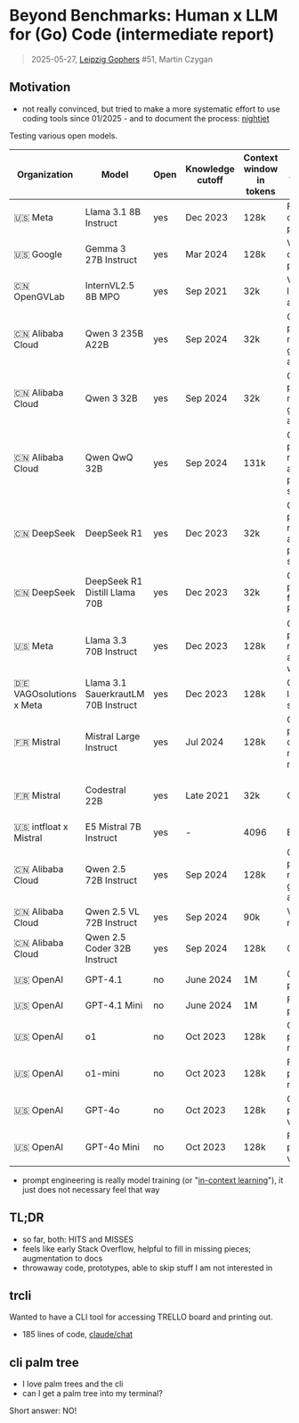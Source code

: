 # Beyond Benchmarks: Human x LLM for (Go) Code (intermediate report)

> 2025-05-27, [Leipzig Gophers](https://golangleipzig.space) #51, Martin Czygan

## Motivation

* not really convinced, but tried to make a more systematic effort to use
  coding tools since 01/2025 - and to document the process:
[nightjet](https://github.com/miku/nightjet)

Testing various open models.

| Organization                     | Model                               | Open | Knowledge cutoff | Context window in tokens | Advantages                                                        | Limitations                | Recommended settings                    |
|----------------------------------|-------------------------------------|------|------------------|--------------------------|-------------------------------------------------------------------|----------------------------|-----------------------------------------|
| 🇺🇸 Meta                        | Llama 3.1 8B Instruct               | yes  | Dec 2023         | 128k                     | Fastest overall performance                                       | -                          | default                                 |
| 🇺🇸 Google                      | Gemma 3 27B Instruct                | yes  | Mar 2024         | 128k                     | Vision, great overall performance                                 | -                          | default                                 |
| 🇨🇳 OpenGVLab                   | InternVL2.5 8B MPO                  | yes  | Sep 2021         | 32k                      | Vision, lightweight and fast                                      | -                          | default                                 |
| 🇨🇳 Alibaba Cloud               | Qwen 3 235B A22B                    | yes  | Sep 2024         | 32k                      | Great overall performance, multilingual, global affairs, logic    | -                          | default                                 |
| 🇨🇳 Alibaba Cloud               | Qwen 3 32B                          | yes  | Sep 2024         | 32k                      | Good overall performance, multilingual, global affairs, logic     | -                          | default                                 |
| 🇨🇳 Alibaba Cloud               | Qwen QwQ 32B                        | yes  | Sep 2024         | 131k                     | Good overall performance, reasoning and problem-solving           | Political bias             | default, temp=0.6, top_p=0.95           |
| 🇨🇳 DeepSeek                    | DeepSeek R1                         | yes  | Dec 2023         | 32k                      | Great overall performance, reasoning and problem-solving          | Censorship, political bias | default                                 |
| 🇨🇳 DeepSeek                    | DeepSeek R1 Distill Llama 70B       | yes  | Dec 2023         | 32k                      | Good overall performance, faster than R1                          | Censorship, political bias | default, temp=0.7, top_p=0.8            |
| 🇺🇸 Meta                        | Llama 3.3 70B Instruct              | yes  | Dec 2023         | 128k                     | Good overall performance, reasoning and creative writing          | -                          | default, temp=0.7, top_p=0.8            |
| 🇩🇪 VAGOsolutions x Meta        | Llama 3.1 SauerkrautLM 70B Instruct | yes  | Dec 2023         | 128k                     | German language skills                                            | -                          | default                                 |
| 🇫🇷 Mistral                     | Mistral Large Instruct              | yes  | Jul 2024         | 128k                     | Good overall performance, coding and multilingual reasoning       | -                          | default                                 |
| 🇫🇷 Mistral                     | Codestral 22B                       | yes  | Late 2021        | 32k                      | Coding tasks                                                      | -                          | temp=0.2, top_p=0.1, temp=0.6, top_p=0.7|
| 🇺🇸 intfloat x Mistral          | E5 Mistral 7B Instruct              | yes  | -                | 4096                     | Embeddings                                                        | API Only                   | -                                       |
| 🇨🇳 Alibaba Cloud               | Qwen 2.5 72B Instruct               | yes  | Sep 2024         | 128k                     | Good overall performance, multilingual, global affairs, logic     | -                          | default, temp=0.2, top_p=0.1            |
| 🇨🇳 Alibaba Cloud               | Qwen 2.5 VL 72B Instruct            | yes  | Sep 2024         | 90k                      | Vision, multilingual                                              | -                          | default                                 |
| 🇨🇳 Alibaba Cloud               | Qwen 2.5 Coder 32B Instruct         | yes  | Sep 2024         | 128k                     | Coding tasks                                                      | -                          | default, temp=0.2, top_p=0.1            |
| 🇺🇸 OpenAI                      | GPT-4.1                             | no   | June 2024        | 1M                       | Great overall performance                                         | -                          | default                                 |
| 🇺🇸 OpenAI                      | GPT-4.1 Mini                        | no   | June 2024        | 1M                       | Fast overall performance                                          | -                          | default                                  |
| 🇺🇸 OpenAI                      | o1                                  | no   | Oct 2023         | 128k                     | Good overall performance, reasoning                               | no streaming               | default                                 |
| 🇺🇸 OpenAI                      | o1-mini                             | no   | Oct 2023         | 128k                     | Fast overall performance, reasoning                               | no streaming               | default                                 |
| 🇺🇸 OpenAI                      | GPT-4o                              | no   | Oct 2023         | 128k                     | Good overall performance, vision                                  | -                          | default                                 |
| 🇺🇸 OpenAI                      | GPT-4o Mini                         | no   | Oct 2023         | 128k                     | Fast overall performance, vision                                  | -                          | default                                 |


* prompt engineering is really model training (or "[in-context learning](https://arxiv.org/pdf/2301.00234)"), it
  just does not necessary feel that way

## TL;DR

* so far, both: HITS and MISSES
* feels like early Stack Overflow, helpful to fill in missing pieces; augmentation to docs
* throwaway code, prototypes, able to skip stuff I am not interested in

## trcli

Wanted to have a CLI tool for accessing TRELLO board and printing out.

* 185 lines of code, [claude/chat](https://claude.ai/chat/79da6368-24b9-4d17-bbf7-df57b0219b3b)

## cli palm tree

* I love palm trees and the cli
* can I get a palm tree into my terminal?

Short answer: NO!

